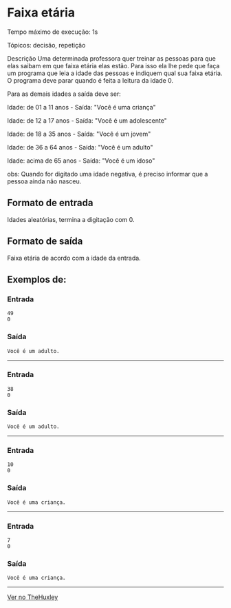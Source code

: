# Faixa etária

Tempo máximo de execução: 1s

Tópicos: decisão, repetição

Descrição
Uma determinada professora quer treinar as pessoas para que elas saibam em que faixa etária elas estão. Para isso ela lhe pede que faça um programa que leia a idade das pessoas e indiquem qual sua faixa etária. O programa deve parar quando é feita a leitura da idade 0. 

Para as demais idades a saída deve ser: 

Idade: de 01 a 11 anos - Saída: "Você é uma criança" 

Idade: de 12 a 17 anos - Saída: "Você é um adolescente" 

Idade: de 18 a 35 anos - Saída: "Você é um jovem"

Idade: de 36 a 64 anos - Saída: "Você é um adulto"

Idade: acima de 65 anos - Saída: "Você é um idoso"

obs: Quando for digitado uma idade negativa, é preciso informar que a pessoa ainda não nasceu.  



## Formato de entrada

Idades aleatórias, termina a digitação com 0.

## Formato de saída

Faixa etária de acordo com a idade da entrada.

## Exemplos de:

### Entrada

    49
    0

### Saída

    Você é um adulto.

-------------------------------

### Entrada

    38
    0

### Saída

    Você é um adulto.

-------------------------------

### Entrada

    10
    0

### Saída

    Você é uma criança.

-------------------------------

### Entrada

    7
    0

### Saída

    Você é uma criança.

-------------------------------

[Ver no TheHuxley](https://thehuxley.com/problem/3861?quizId=7972)